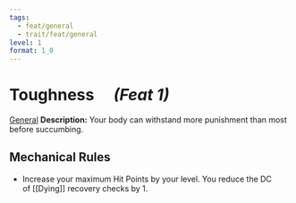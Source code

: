 ```yaml
---
tags:
  - feat/general
  - trait/feat/general
level: 1
format: 1_0
---
```

# Toughness &emsp;*(Feat 1)*

[General](General.md "Feat Trait") 
**Description:**  Your body can withstand more punishment than most before succumbing.

## Mechanical Rules

- Increase your maximum Hit Points by your level. You reduce the DC of [[Dying]] recovery checks by 1.